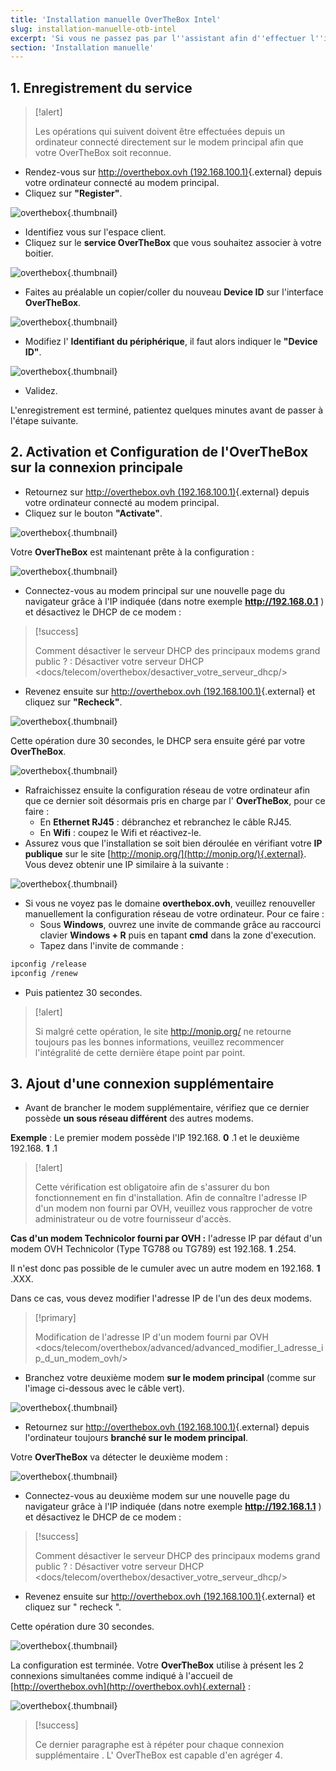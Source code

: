 ```yaml
---
title: 'Installation manuelle OverTheBox Intel'
slug: installation-manuelle-otb-intel
excerpt: 'Si vous ne passez pas par l''assistant afin d''effectuer l''installation, il est impératif de suivre ce guide afin de réaliser l''enregistrement de votre OverTheBox et l''intégration de vos connexions Internet sur cette dernière.'
section: 'Installation manuelle'
---
```


## 1. Enregistrement du service


> [!alert]
>
> Les opérations qui suivent doivent être effectuées depuis un ordinateur
> connecté directement sur le modem principal  afin que votre  OverTheBox
> soit reconnue.
> 

- Rendez-vous sur [http://overthebox.ovh (192.168.100.1)](http://overthebox.ovh){.external} depuis votre ordinateur connecté au modem principal.
- Cliquez sur **"Register"**.


![overthebox](images/4285.png){.thumbnail}

- Identifiez vous sur l'espace client.
- Cliquez sur le **service OverTheBox** que vous souhaitez associer à votre boitier.


![overthebox](images/4286.png){.thumbnail}

- Faites au préalable un copier/coller du nouveau **Device ID** sur l'interface **OverTheBox**.


![overthebox](images/4287.png){.thumbnail}

- Modifiez l' **Identifiant du périphérique**, il faut alors indiquer le **"Device ID"**.


![overthebox](images/4288.png){.thumbnail}

- Validez.

L'enregistrement est terminé, patientez quelques minutes avant de passer à l'étape suivante.


## 2. Activation et Configuration de l'OverTheBox sur la connexion principale
- Retournez sur [http://overthebox.ovh (192.168.100.1)](http://overthebox.ovh){.external} depuis votre ordinateur connecté au modem principal.
- Cliquez sur le bouton **"Activate"**.


![overthebox](images/4306.png){.thumbnail}

Votre  **OverTheBox**  est maintenant prête à la configuration :


![overthebox](images/4307.png){.thumbnail}

- Connectez-vous au modem principal sur une nouvelle page du navigateur grâce à l'IP indiquée (dans notre exemple **http://192.168.0.1** ) et désactivez le DHCP de ce modem :



> [!success]
>
> Comment désactiver le serveur DHCP des principaux modems grand public ? : Désactiver votre serveur DHCP <docs/telecom/overthebox/desactiver_votre_serveur_dhcp/>
> 

- Revenez ensuite sur [http://overthebox.ovh (192.168.100.1)](http://overthebox.ovh){.external} et cliquez sur **"Recheck"**.


![overthebox](images/4308.png){.thumbnail}

Cette opération dure 30 secondes, le DHCP sera ensuite géré par votre **OverTheBox**.


![overthebox](images/4309.png){.thumbnail}

- Rafraichissez ensuite la configuration réseau de votre ordinateur afin que ce dernier soit désormais pris en charge par l' **OverTheBox**, pour ce faire :
    - En **Ethernet RJ45** : débranchez et rebranchez le câble RJ45.
    - En **Wifi** : coupez le Wifi et réactivez-le.
- Assurez vous que l'installation se soit bien déroulée en vérifiant votre **IP publique** sur le site [http://monip.org/](http://monip.org/){.external}. Vous devez obtenir une IP similaire à la suivante :


![overthebox](images/4310.png){.thumbnail}

- Si vous ne voyez pas le domaine **overthebox.ovh**, veuillez renouveller manuellement la configuration réseau de votre ordinateur. Pour ce faire :
    - Sous **Windows**, ouvrez une invite de commande grâce au raccourci clavier **Windows + R** puis en tapant **cmd** dans la zone d'execution.
    - Tapez dans l'invite de commande :


```bash
ipconfig /release
ipconfig /renew
```

- Puis patientez 30 secondes.



> [!alert]
>
> Si malgré cette opération, le site http://monip.org/
> ne retourne toujours pas les bonnes informations, veuillez recommencer
> l'intégralité de cette dernière étape point par point.
> 


## 3. Ajout d'une connexion supplémentaire
- Avant de brancher le modem supplémentaire, vérifiez que ce dernier possède **un sous réseau différent** des autres modems.

**Exemple** : Le premier modem possède l'IP 192.168. **0** .1 et le deuxième 192.168. **1** .1



> [!alert]
>
> Cette vérification est obligatoire afin de s'assurer du bon fonctionnement en fin d'installation.
> Afin de connaître l'adresse IP d'un modem non fourni par OVH, veuillez vous rapprocher de votre administrateur ou de votre fournisseur d'accès.
> 

**Cas d'un modem Technicolor fourni par OVH :** l'adresse IP par défaut d'un modem OVH Technicolor (Type TG788 ou TG789) est 192.168. **1** .254.

Il n'est donc pas possible de le cumuler avec un autre modem en 192.168. **1** .XXX.

Dans ce cas, vous devez modifier l'adresse IP de l'un des deux modems.



> [!primary]
>
> Modification de l'adresse IP d'un modem fourni par OVH <docs/telecom/overthebox/advanced/advanced_modifier_l_adresse_ip_d_un_modem_ovh/>
> 

- Branchez votre deuxième modem **sur le modem principal** (comme sur l'image ci-dessous avec le câble vert).


![overthebox](images/OTBv1_4-2.jpg){.thumbnail}

- Retournez sur [http://overthebox.ovh (192.168.100.1)](http://overthebox.ovh){.external} depuis l'ordinateur toujours **branché sur le modem principal**.

Votre  **OverTheBox**  va détecter le deuxième modem :


![overthebox](images/4312.png){.thumbnail}

- Connectez-vous au deuxième modem sur une nouvelle page du navigateur grâce à l'IP indiquée (dans notre exemple **http://192.168.1.1** ) et désactivez le DHCP de ce modem :



> [!success]
>
> Comment désactiver le serveur DHCP des principaux modems grand public ? : Désactiver votre serveur DHCP <docs/telecom/overthebox/desactiver_votre_serveur_dhcp/>
> 

- Revenez ensuite sur [http://overthebox.ovh (192.168.100.1)](http://overthebox.ovh){.external} et cliquez sur " recheck ".

Cette opération dure 30 secondes.


![overthebox](images/4313.png){.thumbnail}

La configuration est terminée. Votre  **OverTheBox**  utilise à présent les 2 connexions simultanées comme indiqué à l'accueil de [http://overthebox.ovh](http://overthebox.ovh){.external} :


![overthebox](images/4314.png){.thumbnail}



> [!success]
>
> Ce dernier paragraphe est à répéter pour  chaque connexion
> supplémentaire . L' OverTheBox est capable d'en agréger 4.
> 